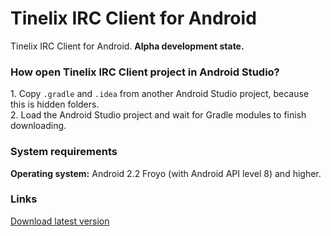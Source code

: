 <h1>Tinelix IRC Client for Android</h1>
Tinelix IRC Client for Android. <b>Alpha development state.</b>

<h3>How open Tinelix IRC Client project in Android Studio?</h3>
<p>1. Copy <code>.gradle</code> and <code>.idea</code> from another Android Studio project, because this is hidden folders.
<br>2. Load the Android Studio project and wait for Gradle modules to finish downloading.

<h3>System requirements</h3>
<p><b>Operating system:</b> Android 2.2 Froyo (with Android API level 8) and higher.
<h3>Links</h3>
<a href="https://github.com/tinelix/irc-client-for-android/releases/tag/0.1.0-alpha-20220302">Download latest version</a>
